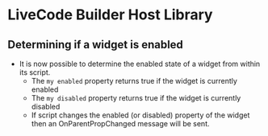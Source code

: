 # LiveCode Builder Host Library

## Determining if a widget is enabled

* It is now possible to determine the enabled state of a widget from within its script.
  * The `my enabled` property returns true if the widget is currently enabled
  * The `my disabled` property returns true if the widget is currently disabled
  * If script changes the enabled (or disabled) property of the widget then an OnParentPropChanged message will be sent.


